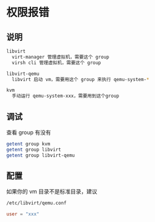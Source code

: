 # 权限报错

## 说明

```sh
libvirt
  virt-manager 管理虚拟机，需要这个 group
  virsh cli 管理虚拟机，需要这个 group

libvirt-qemu
  libvirt 启动 vm，需要用这个 group 来执行 qemu-system-*

kvm
  手动运行 qemu-system-xxx，需要用到这个group
```

## 调试

查看 group 有没有

```sh
getent group kvm
getent group libvirt
getent group libvirt-qemu
```

## 配置

如果你的 vm 目录不是标准目录，建议

```sh
/etc/libvirt/qemu.conf
```

```conf
user = "xxx"
```
